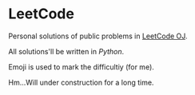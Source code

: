 LeetCode
========

Personal solutions of public problems in [LeetCode OJ](https://leetcode.com/problemset/algorithms/). 

All solutions'll be written in *Python*.

Emoji is used to mark the difficultiy (for me).

Hm...Will under construction for a long time.
